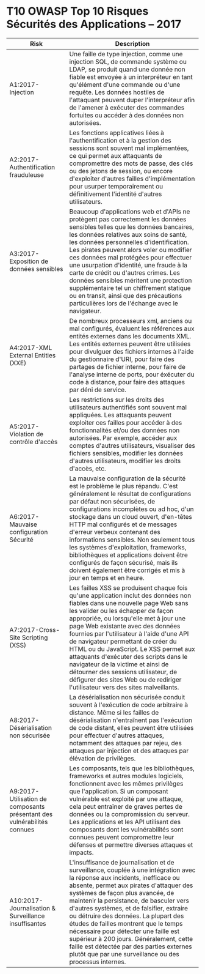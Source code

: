 # T10 OWASP Top 10 Risques Sécurités des Applications – 2017

| Risk | Description |
| -- | -- |
| A1:2017-Injection | Une faille de type injection, comme une injection SQL, de commande système ou LDAP, se produit quand une donnée non fiable est envoyée à un interpréteur en tant qu'élément d'une commande ou d'une requête. Les données hostiles de l'attaquant peuvent duper l'interpréteur afin de l'amener à exécuter des commandes fortuites ou accéder à des données non autorisées. |
| A2:2017-Authentification frauduleuse| Les fonctions applicatives liées à l'authentification et à la gestion des sessions sont souvent mal implémentées, ce qui permet aux attaquants de compromettre des mots de passe, des clés ou des jetons de session, ou encore d'exploiter d'autres failles d'implémentation pour usurper temporairement ou définitivement l'identité d'autres utilisateurs. |
| A3:2017-Exposition de données sensibles | Beaucoup d'applications web et d'APIs ne protègent pas correctement les données sensibles telles que les données bancaires, les données relatives aux soins de santé, les données personnelles d'identification. Les pirates peuvent alors voler ou modifier ces données mal protégées pour effectuer une usurpation d'identité, une fraude à la carte de crédit ou d'autres crimes. Les données sensibles méritent une protection supplémentaire tel un chiffrement statique ou en transit, ainsi que des précautions particulières lors de l'échange avec le navigateur. |
| A4:2017-XML External Entities (XXE) | De nombreux processeurs xml, anciens ou mal configurés, évaluent les références aux entités externes dans les documents XML. Les entités externes peuvent être utilisées pour divulguer des fichiers internes à l'aide du gestionnaire d'URI, pour faire des partages de fichier interne, pour faire de l'analyse interne de ports, pour éxécuter du code à distance, pour faire des attaques par déni de service.|
| A5:2017-Violation de contrôle d'accès | Les restrictions sur les droits des utilisateurs  authentifiés sont souvent mal appliquées. Les attaquants peuvent exploiter ces failles pour accéder à des fonctionnalités et/ou des données non autorisées. Par exemple, accéder aux comptes d'autres utilisateurs, visualiser des fichiers sensibles, modifier les données d'autres utilisateurs, modifier les droits d'accès, etc.|
| A6:2017-Mauvaise configuration Sécurité | La mauvaise configuration de la sécurité est le problème le plus répandu. C'est généralement le résultat de configurations par défaut non sécurisées, de configurations incomplètes ou ad hoc, d'un stockage dans un cloud ouvert, d'en-têtes HTTP mal configurés et de messages d'erreur verbeux contenant des informations sensibles. Non seulement tous les systèmes d'exploitation, frameworks, bibliothèques et applications doivent être configurés de façon sécurisé, mais ils doivent également être corrigés et mis à jour en temps et en heure. |
| A7:2017-Cross-Site Scripting (XSS) | Les failles XSS se produisent chaque fois qu'une application inclut des données non fiables dans une nouvelle page Web sans les valider ou les échapper de façon appropriée, ou lorsqu'elle met à jour une page Web existante avec des données fournies par l'utilisateur à l'aide d'une API de navigateur permettant de créer du HTML ou du JavaScript. Le XSS permet aux attaquants d'exécuter des scripts dans le navigateur de la victime et ainsi de détourner des sessions utilisateur, de défigurer des sites Web ou de rediriger l'utilisateur vers des sites malveillants.|
| A8:2017-Désérialisation non sécurisée | La désérialisation non sécurisée conduit souvent à l'exécution de code arbitraire à distance. Même si les failles de désérialisation n'entraînent pas l'exécution de code distant, elles peuvent être utilisées pour effectuer d'autres attaques, notamment des attaques par rejeu, des attaques par injection et des attaques par élévation de privilèges.|
| A9:2017-Utilisation de composants présentant des vulnérabilités connues | Les composants, tels que les bibliothèques, frameworks et autres modules logiciels, fonctionnent avec les mêmes privilèges que l'application. Si un composant vulnérable est exploité par une attaque, cela peut entraîner de graves pertes de données ou la compromission du serveur. Les applications et les API utilisant des composants dont les vulnérabilités sont connues peuvent compromettre leur défenses et permettre diverses attaques et impacts.|
| A10:2017-Journalisation & Surveillance insuffisantes| L'insuffisance de journalisation et de surveillance, couplée à une intégration avec la réponse aux incidents, inefficace ou absente, permet aux pirates d'attaquer des systèmes de façon plus avancée, de maintenir la persistance, de basculer vers d'autres systèmes, et de falsifier, extraire ou détruire des données. La plupart des études de failles montrent que le temps nécessaire pour détecter une faille est supérieur à 200 jours. Généralement, cette faille est détectée par des parties externes plutôt que par une surveillance ou des processus internes. |
